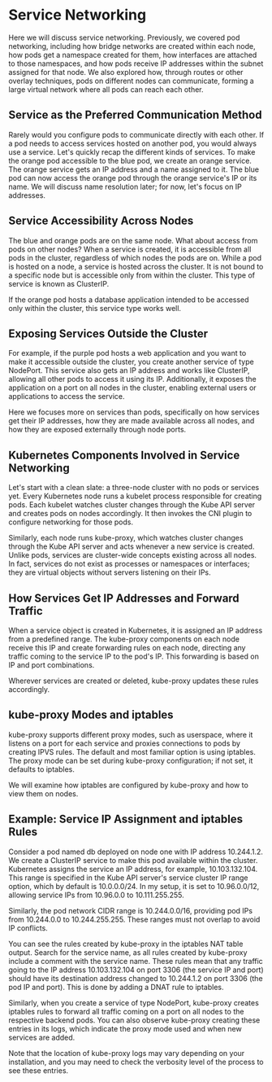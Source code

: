 # Service Networking

Here we will discuss service networking. Previously, we covered pod networking, including how bridge networks are created within each node, how pods get a namespace created for them, how interfaces are attached to those namespaces, and how pods receive IP addresses within the subnet assigned for that node. We also explored how, through routes or other overlay techniques, pods on different nodes can communicate, forming a large virtual network where all pods can reach each other.

## Service as the Preferred Communication Method
Rarely would you configure pods to communicate directly with each other. If a pod needs to access services hosted on another pod, you would always use a service. Let's quickly recap the different kinds of services.
To make the orange pod accessible to the blue pod, we create an orange service. The orange service gets an IP address and a name assigned to it. The blue pod can now access the orange pod through the orange service's IP or its name. We will discuss name resolution later; for now, let's focus on IP addresses.

## Service Accessibility Across Nodes
The blue and orange pods are on the same node. What about access from pods on other nodes? When a service is created, it is accessible from all pods in the cluster, regardless of which nodes the pods are on. While a pod is hosted on a node, a service is hosted across the cluster. It is not bound to a specific node but is accessible only from within the cluster. This type of service is known as ClusterIP.

If the orange pod hosts a database application intended to be accessed only within the cluster, this service type works well.

## Exposing Services Outside the Cluster
For example, if the purple pod hosts a web application and you want to make it accessible outside the cluster, you create another service of type NodePort. This service also gets an IP address and works like ClusterIP, allowing all other pods to access it using its IP. Additionally, it exposes the application on a port on all nodes in the cluster, enabling external users or applications to access the service.

Here we focuses more on services than pods, specifically on how services get their IP addresses, how they are made available across all nodes, and how they are exposed externally through node ports.

## Kubernetes Components Involved in Service Networking
Let's start with a clean slate: a three-node cluster with no pods or services yet. Every Kubernetes node runs a kubelet process responsible for creating pods. Each kubelet watches cluster changes through the Kube API server and creates pods on nodes accordingly. It then invokes the CNI plugin to configure networking for those pods.

Similarly, each node runs kube-proxy, which watches cluster changes through the Kube API server and acts whenever a new service is created. Unlike pods, services are cluster-wide concepts existing across all nodes. In fact, services do not exist as processes or namespaces or interfaces; they are virtual objects without servers listening on their IPs.

## How Services Get IP Addresses and Forward Traffic
When a service object is created in Kubernetes, it is assigned an IP address from a predefined range. The kube-proxy components on each node receive this IP and create forwarding rules on each node, directing any traffic coming to the service IP to the pod's IP. This forwarding is based on IP and port combinations.

Wherever services are created or deleted, kube-proxy updates these rules accordingly.

## kube-proxy Modes and iptables
kube-proxy supports different proxy modes, such as userspace, where it listens on a port for each service and proxies connections to pods by creating IPVS rules. The default and most familiar option is using iptables. The proxy mode can be set during kube-proxy configuration; if not set, it defaults to iptables.

We will examine how iptables are configured by kube-proxy and how to view them on nodes.

## Example: Service IP Assignment and iptables Rules
Consider a pod named db deployed on node one with IP address 10.244.1.2. We create a ClusterIP service to make this pod available within the cluster. Kubernetes assigns the service an IP address, for example, 10.103.132.104. This range is specified in the Kube API server's service cluster IP range option, which by default is 10.0.0.0/24. In my setup, it is set to 10.96.0.0/12, allowing service IPs from 10.96.0.0 to 10.111.255.255.

Similarly, the pod network CIDR range is 10.244.0.0/16, providing pod IPs from 10.244.0.0 to 10.244.255.255. These ranges must not overlap to avoid IP conflicts.

You can see the rules created by kube-proxy in the iptables NAT table output. Search for the service name, as all rules created by kube-proxy include a comment with the service name. These rules mean that any traffic going to the IP address 10.103.132.104 on port 3306 (the service IP and port) should have its destination address changed to 10.244.1.2 on port 3306 (the pod IP and port). This is done by adding a DNAT rule to iptables.

Similarly, when you create a service of type NodePort, kube-proxy creates iptables rules to forward all traffic coming on a port on all nodes to the respective backend pods. You can also observe kube-proxy creating these entries in its logs, which indicate the proxy mode used and when new services are added.

Note that the location of kube-proxy logs may vary depending on your installation, and you may need to check the verbosity level of the process to see these entries.